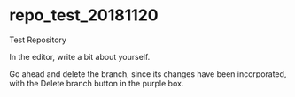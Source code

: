 # repo_test_20181120
Test Repository

In the editor, write a bit about yourself.

Go ahead and delete the branch, since its changes have been incorporated, with the Delete branch button in the purple box.
